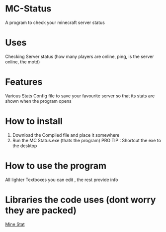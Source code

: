 # MC-Status
A program to check your minecraft server status

# Uses
Checking Server status (how many players are online, ping, is the server online, the motd)

# Features
Various Stats
Config file to save your favourite server so that its stats are shown when the program opens

# How to install
1. Download the Compiled file and place it somewhere
2. Run the MC Status.exe (thats the program)
PRO TIP : Shortcut the exe to the desktop

# How to use the program
All lighter Textboxes you can edit , the rest provide info


# Libraries the code uses (dont worry they are packed)
[Mine Stat](https://github.com/ldilley/minestat)
